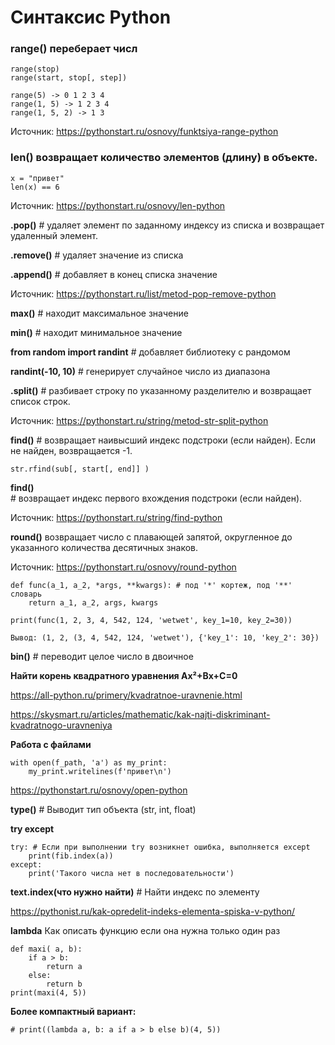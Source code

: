 # Синтаксис Python

### range() переберает числ
    range(stop) 
    range(start, stop[, step])
    
    range(5) -> 0 1 2 3 4
    range(1, 5) -> 1 2 3 4
    range(1, 5, 2) -> 1 3
Источник: https://pythonstart.ru/osnovy/funktsiya-range-python

### len() возвращает количество элементов (длину) в объекте.

    x = "привет"
    len(x) == 6

Источник: https://pythonstart.ru/osnovy/len-python 


**.pop()** # удаляет элемент по заданному индексу из списка и возвращает удаленный элемент.

**.remove()** # удаляет значение из списка 

**.append()** # добавляет в конец списка значение

Источник: https://pythonstart.ru/list/metod-pop-remove-python 

**max()** # находит максимальное значение 

**min()** # находит минимальное значение

**from random import randint** # добавляет библиотеку с рандомом

**randint(-10, 10)** # генерирует случайное число из диапазона 

**.split()** # разбивает строку по указанному разделителю и возвращает список строк.

Источник: https://pythonstart.ru/string/metod-str-split-python 

**find()** # возвращает наивысший индекс подстроки (если найден). Если не найден, возвращается -1.

    str.rfind(sub[, start[, end]] )


**find()** # возвращает индекс первого вхождения подстроки (если найден).

Источник: https://pythonstart.ru/string/find-python 

**round()** возвращает число с плавающей запятой, округленное до указанного количества десятичных знаков.

Источник: https://pythonstart.ru/osnovy/round-python 

    def func(a_1, a_2, *args, **kwargs): # под '*' кортеж, под '**' словарь 
        return a_1, a_2, args, kwargs

    print(func(1, 2, 3, 4, 542, 124, 'wetwet', key_1=10, key_2=30))

    Вывод: (1, 2, (3, 4, 542, 124, 'wetwet'), {'key_1': 10, 'key_2': 30})

**bin()** # переводит целое число в двоичное

**Найти корень квадратного уравнения Ax²+Bx+C=0**

https://all-python.ru/primery/kvadratnoe-uravnenie.html

https://skysmart.ru/articles/mathematic/kak-najti-diskriminant-kvadratnogo-uravneniya


**Работа с файлами**

    with open(f_path, 'a') as my_print:
        my_print.writelines(f'привет\n')
        
https://pythonstart.ru/osnovy/open-python

**type()** # Выводит тип объекта (str, int, float)

**try except**
    
    try: # Если при выполнении try возникнет ошибка, выполняется except
        print(fib.index(a))
    except:
        print('Такого числа нет в последовательности')

**text.index(что нужно найти)** # Найти индекс по элементу

https://pythonist.ru/kak-opredelit-indeks-elementa-spiska-v-python/

**lambda** Как описать функцию если она нужна только один раз

    def maxi( a, b):
        if a > b:
            return a
        else:
            return b
    print(maxi(4, 5))
**Более компактный вариант:**

    # print((lambda a, b: a if a > b else b)(4, 5))

